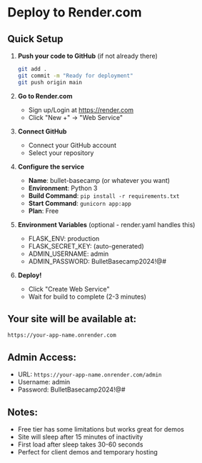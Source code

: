 # Deploy to Render.com

## Quick Setup

1. **Push your code to GitHub** (if not already there)
   ```bash
   git add .
   git commit -m "Ready for deployment"
   git push origin main
   ```

2. **Go to Render.com**
   - Sign up/Login at https://render.com
   - Click "New +" → "Web Service"

3. **Connect GitHub**
   - Connect your GitHub account
   - Select your repository

4. **Configure the service**
   - **Name**: bullet-basecamp (or whatever you want)
   - **Environment**: Python 3
   - **Build Command**: `pip install -r requirements.txt`
   - **Start Command**: `gunicorn app:app`
   - **Plan**: Free

5. **Environment Variables** (optional - render.yaml handles this)
   - FLASK_ENV: production
   - FLASK_SECRET_KEY: (auto-generated)
   - ADMIN_USERNAME: admin
   - ADMIN_PASSWORD: BulletBasecamp2024!@#

6. **Deploy!**
   - Click "Create Web Service"
   - Wait for build to complete (2-3 minutes)

## Your site will be available at:
`https://your-app-name.onrender.com`

## Admin Access:
- URL: `https://your-app-name.onrender.com/admin`
- Username: admin
- Password: BulletBasecamp2024!@#

## Notes:
- Free tier has some limitations but works great for demos
- Site will sleep after 15 minutes of inactivity
- First load after sleep takes 30-60 seconds
- Perfect for client demos and temporary hosting 